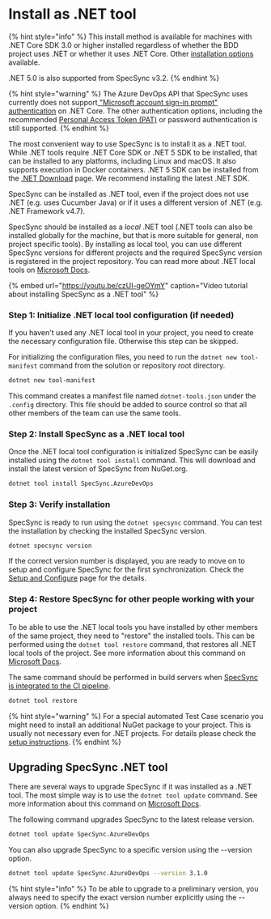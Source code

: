 # Install as .NET tool

{% hint style="info" %}
This install method is available for machines with .NET Core SDK 3.0 or higher installed regardless of whether the BDD project uses .NET or whether it uses .NET Core. Other [installation options](./) available.

.NET 5.0 is also supported from SpecSync v3.2.
{% endhint %}

{% hint style="warning" %}
The Azure DevOps API that SpecSync uses currently does not support[ "Microsoft account sign-in prompt" authentication](../features/general-features/tfs-authentication-options.md#tfs-windows-sign-in-prompt) on .NET Core. The other authentication options, including the recommended [Personal Access Token \(PAT\)](../features/general-features/tfs-authentication-options.md#vsts-personal-access-tokens) or password authentication is still supported.
{% endhint %}

The most convenient way to use SpecSync is to install it as a .NET tool. While .NET tools require .NET Core SDK or .NET 5 SDK to be installed, that can be installed to any platforms, including Linux and macOS. It also supports execution in Docker containers. .NET 5 SDK can be installed from the [.NET Download](https://dotnet.microsoft.com/download) page. We recommend installing the latest .NET SDK.

SpecSync can be installed as .NET tool, even if the project does not use .NET \(e.g. uses Cucumber Java\) or if it uses a different version of .NET \(e.g. .NET Framework v4.7\).

SpecSync should be installed as a _local_ .NET tool \(.NET tools can also be installed globally for the machine, but that is more suitable for general, non project specific tools\). By installing as local tool, you can use different SpecSync versions for different projects and the required SpecSync version is registered in the project repository. You can read more about .NET local tools on [Microsoft Docs](https://docs.microsoft.com/en-us/dotnet/core/tools/global-tools#install-a-local-tool).

{% embed url="https://youtu.be/czUI-geOYmY" caption="Video tutorial about installing SpecSync as a .NET tool" %}

### Step 1: Initialize .NET local tool configuration \(if needed\)

If you haven't used any .NET local tool in your project, you need to create the necessary configuration file. Otherwise this step can be skipped.

For initializing the configuration files, you need to run the `dotnet new tool-manifest` command from the solution or repository root directory.

```bash
dotnet new tool-manifest
```

This command creates a manifest file named `dotnet-tools.json` under the `.config` directory. This file should be added to source control so that all other members of the team can use the same tools.

### Step 2: Install SpecSync as a .NET local tool

Once the .NET local tool configuration is initialized SpecSync can be easily installed using the `dotnet tool install` command. This will download and install the latest version of SpecSync from NuGet.org.

```bash
dotnet tool install SpecSync.AzureDevOps
```

### Step 3: Verify installation

SpecSync is ready to run using the `dotnet specsync` command. You can test the installation by checking the installed SpecSync version.

```bash
dotnet specsync version
```

If the correct version number is displayed, you are ready to move on to setup and configure SpecSync for the first synchronization. Check the [Setup and Configure](setup-and-configure.md) page for the details.

### Step 4: Restore SpecSync for other people working with your project

To be able to use the .NET local tools you have installed by other members of the same project, they need to "restore" the installed tools. This can be performed using the `dotnet tool restore` command, that restores all .NET local tools of the project. See more information about this command on [Microsoft Docs](https://docs.microsoft.com/en-us/dotnet/core/tools/global-tools#install-a-local-tool).

The same command should be performed in build servers when [SpecSync is integrated to the CI pipeline](../important-concepts/synchronizing-test-cases-from-build.md).

```bash
dotnet tool restore
```

{% hint style="warning" %}
For a special automated Test Case scenario you might need to install an additional NuGet package to your project. This is usually not necessary even for .NET projects. For details please check the [setup instructions](setup-and-configure.md#setup-specflow-plugin).
{% endhint %}

## Upgrading SpecSync .NET tool

There are several ways to upgrade SpecSync if it was installed as a .NET tool. The most simple way is to use the `dotnet tool update` command. See more information about this command on [Microsoft Docs](https://docs.microsoft.com/en-us/dotnet/core/tools/dotnet-tool-update).

The following command upgrades SpecSync to the latest release version.

```bash
dotnet tool update SpecSync.AzureDevOps
```

You can also upgrade SpecSync to a specific version using the --version option.

```bash
dotnet tool update SpecSync.AzureDevOps --version 3.1.0
```

{% hint style="info" %}
To be able to upgrade to a preliminary version, you always need to specify the exact version number explicitly using the --version option.
{% endhint %}

